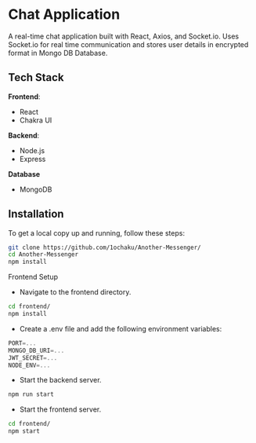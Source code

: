 # Chat Application

A real-time chat application built with React, Axios, and Socket.io.
Uses Socket.io for real time communication and stores user details in encrypted format in Mongo DB Database.

## Tech Stack

**Frontend**:
- React
- Chakra UI
  
**Backend**:
- Node.js
- Express

**Database**
- MongoDB

## Installation

To get a local copy up and running, follow these steps:

```bash
git clone https://github.com/1ochaku/Another-Messenger/
cd Another-Messenger
npm install
```


Frontend Setup
- Navigate to the frontend directory.
```bash
cd frontend/
npm install
```

- Create a .env file and add the following environment variables:
```js
PORT=...
MONGO_DB_URI=...
JWT_SECRET=...
NODE_ENV=...
```

- Start the backend server.
```bash
npm run start
```

- Start the frontend server.
```bash
cd frontend/
npm start
```

